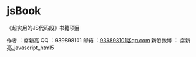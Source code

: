 jsBook
======

《超实用的JS代码段》书籍项目

作者 ：席新亮
QQ   ：939898101
邮箱 ：939898101@qq.com
新浪微博 ： 席新亮_javascript_html5
